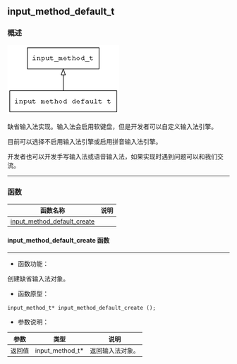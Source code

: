 ## input\_method\_default\_t
### 概述
![image](images/input_method_default_t_0.png)


 缺省输入法实现。输入法会启用软键盘，但是开发者可以自定义输入法引擎。

 目前可以选择不启用输入法引擎或启用拼音输入法引擎。

 开发者也可以开发手写输入法或语音输入法，如果实现时遇到问题可以和我们交流。



----------------------------------
### 函数
<p id="input_method_default_t_methods">

| 函数名称 | 说明 | 
| -------- | ------------ | 
| <a href="#input_method_default_t_input_method_default_create">input\_method\_default\_create</a> |  |
#### input\_method\_default\_create 函数
-----------------------

* 函数功能：

> <p id="input_method_default_t_input_method_default_create">
 创建缺省输入法对象。




* 函数原型：

```
input_method_t* input_method_default_create ();
```

* 参数说明：

| 参数 | 类型 | 说明 |
| -------- | ----- | --------- |
| 返回值 | input\_method\_t* | 返回输入法对象。 |
